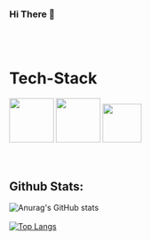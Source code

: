 ### Hi There 👋 

<br>
<br>

<h1> Tech-Stack</h1>
<div display- inline-block>
<img width="80px" height="80px" src="https://user-images.githubusercontent.com/25181517/192158954-f88b5814-d510-4564-b285-dff7d6400dad.png"/>
<img width="80px" height="80px" src="https://user-images.githubusercontent.com/25181517/183898674-75a4a1b1-f960-4ea9-abcb-637170a00a75.png"/>
<img width="70px" height="70px" src="https://user-images.githubusercontent.com/25181517/117447155-6a868a00-af3d-11eb-9cfe-245df15c9f3f.png"/>
</div>
<br>
<br>
<h2>Github Stats:</h3>

![Anurag's GitHub stats](https://github-readme-stats.vercel.app/api?username=anuraghazra&show_icons=true&theme=highcontrast)
<br>
<br>
[![Top Langs](https://github-readme-stats.vercel.app/api/top-langs/?username=anuraghazra)](https://github.com/anuraghazra/github-readme-stats)
